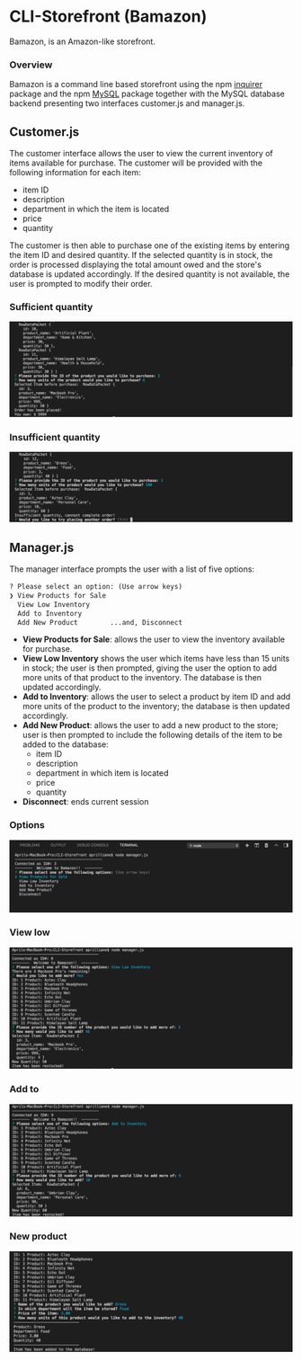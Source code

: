 # CLI-Storefront (Bamazon)

Bamazon, is an Amazon-like storefront. 

### Overview
Bamazon is a command line based storefront using the npm [inquirer](https://www.npmjs.com/package/inquirer) package and the npm [MySQL](https://www.npmjs.com/package/mysql) package together with the MySQL database backend presenting two interfaces customer.js and manager.js. 


## Customer.js

The customer interface allows the user to view the current inventory of items available for purchase.
The customer will be provided with the following information for each item: 
* item ID
* description
* department in which the item is located
* price
* quantity 

The customer is then able to purchase one of the existing items by entering the item ID and desired quantity. If the selected quantity is in stock, the order is processed displaying the total amount owed and the store's database is updated accordingly. If the desired quantity is not available, the user is prompted to modify their order. 

### Sufficient quantity
![Alt text](images/customer.jpg 'C')
### Insufficient quantity 
![Alt text](images/0.png 'C1')


## Manager.js

The manager interface prompts the user with a list of five options:

	? Please select an option: (Use arrow keys)
	❯ View Products for Sale 
	  View Low Inventory 
	  Add to Inventory 
	  Add New Product        ...and, Disconnect
   
 
- **View Products for Sale**: allows the user to view the inventory available for purchase.
- **View Low Inventory** shows the user which items have less than 15 units in stock; the user is then prompted, giving the user the option to add more units of that product to the inventory. The database is then updated accordingly. 
- **Add to Inventory**: allows the user to select a product by item ID and add more units of the product to the inventory; the database is then updated accordingly.
- **Add New Product**: allows the user to add a new product to the store; user is then prompted to include the following details of the item to be added to the database:  
	* item ID
	* description 
	* department in which item is located 
	* price 
	* quantity
- **Disconnect**: ends current session


### Options
![Alt text](images/1.png 'M')
### View low
![Alt text](images/2.png 'M1')
### Add to
![Alt text](images/3.png 'M2')
### New product
![Alt text](images/4.png 'M3')

